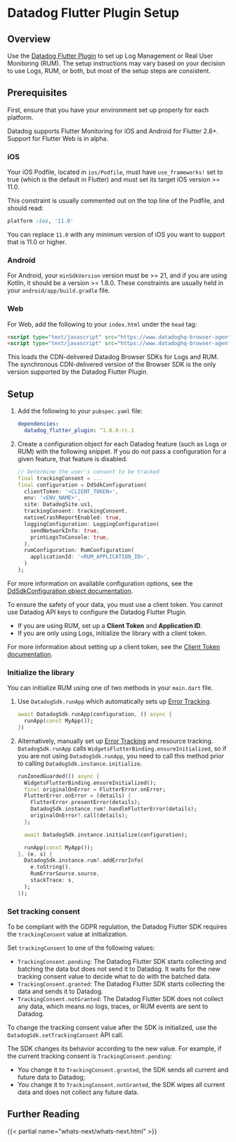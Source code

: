 # Datadog Flutter Plugin Setup

## Overview

Use the [Datadog Flutter Plugin][1] to set up Log Management or Real User Monitoring (RUM). The setup instructions may vary based on your decision to use Logs, RUM, or both, but most of the setup steps are consistent.

## Prerequisites

First, ensure that you have your environment set up properly for each platform. 

<div class="alert alert-info">
Datadog supports Flutter Monitoring for iOS and Android for Flutter 2.8+. Support for Flutter Web is in alpha.
</div>

### iOS

Your iOS Podfile, located in `ios/Podfile`, must have `use_frameworks!` set to true (which is the default in Flutter) and must set its target iOS version >= 11.0. 

This constraint is usually commented out on the top line of the Podfile, and should read:

```ruby
platform :ios, '11.0'
```

You can replace `11.0` with any minimum version of iOS you want to support that is 11.0 or higher.

### Android

For Android, your `minSdkVersion` version must be >= 21, and if you are using Kotlin, it should be a version >= 1.8.0. These constraints are usually held in your `android/app/build.gradle` file.

### Web

For Web, add the following to your `index.html` under the `head` tag:

```html
<script type="text/javascript" src="https://www.datadoghq-browser-agent.com/datadog-logs-v4.js"></script>
<script type="text/javascript" src="https://www.datadoghq-browser-agent.com/datadog-rum-slim-v4.js"></script>
```

This loads the CDN-delivered Datadog Browser SDKs for Logs and RUM. The synchronous CDN-delivered version of the Browser SDK is the only version supported by the Datadog Flutter Plugin.

## Setup

1. Add the following to your `pubspec.yaml` file:

   ```yaml
   dependencies:
     datadog_flutter_plugin: ^1.0.0-rc.1
   ```
2. Create a configuration object for each Datadog feature (such as Logs or RUM) with the following snippet. If you do not pass a configuration for a given feature, that feature is disabled.

   ```dart
   // Determine the user's consent to be tracked
   final trackingConsent = ...
   final configuration = DdSdkConfiguration(
     clientToken: '<CLIENT_TOKEN>',
     env: '<ENV_NAME>',
     site: DatadogSite.us1,
     trackingConsent: trackingConsent,
     nativeCrashReportEnabled: true,
     loggingConfiguration: LoggingConfiguration(
       sendNetworkInfo: true,
       printLogsToConsole: true,
     ),
     rumConfiguration: RumConfiguration(
       applicationId: '<RUM_APPLICATION_ID>',
     )
   );
   ```
   
For more information on available configuration options, see the [DdSdkConfiguration object documentation][5].

To ensure the safety of your data, you must use a client token. You cannot use Datadog API keys to configure the Datadog Flutter Plugin. 

- If you are using RUM, set up a **Client Token** and **Application ID**. 
- If you are only using Logs, initialize the library with a client token. 

For more information about setting up a client token, see the [Client Token documentation][3].

### Initialize the library

You can initialize RUM using one of two methods in your `main.dart` file.

1. Use `DatadogSdk.runApp` which automatically sets up [Error Tracking][4]. 

   ```dart
   await DatadogSdk.runApp(configuration, () async {
     runApp(const MyApp());
   })
   ```

2. Alternatively, manually set up [Error Tracking][4] and resource tracking. `DatadogSdk.runApp` calls `WidgetsFlutterBinding.ensureInitialized`, so if you are not using `DatadogSdk.runApp`, you need to call this method prior to calling `DatadogSdk.instance.initialize`.

   ```dart
   runZonedGuarded(() async {
     WidgetsFlutterBinding.ensureInitialized();
     final originalOnError = FlutterError.onError;
     FlutterError.onError = (details) {
       FlutterError.presentError(details);
       DatadogSdk.instance.rum?.handleFlutterError(details);
       originalOnError?.call(details);
     };

     await DatadogSdk.instance.initialize(configuration);

     runApp(const MyApp());
   }, (e, s) {
     DatadogSdk.instance.rum?.addErrorInfo(
       e.toString(),
       RumErrorSource.source,
       stackTrace: s,
     );
   });
   ```

### Set tracking consent

To be compliant with the GDPR regulation, the Datadog Flutter SDK requires the `trackingConsent` value at initialization.

Set `trackingConsent` to one of the following values:

- `TrackingConsent.pending`: The Datadog Flutter SDK starts collecting and batching the data but does not send it to Datadog. It waits for the new tracking consent value to decide what to do with the batched data.
- `TrackingConsent.granted`: The Datadog Flutter SDK starts collecting the data and sends it to Datadog.
- `TrackingConsent.notGranted`: The Datadog Flutter SDK does not collect any data, which means no logs, traces, or RUM events are sent to Datadog.

To change the tracking consent value after the SDK is initialized, use the `DatadogSdk.setTrackingConsent` API call. 

The SDK changes its behavior according to the new value. For example, if the current tracking consent is `TrackingConsent.pending`:

- You change it to `TrackingConsent.granted`, the SDK sends all current and future data to Datadog;
- You change it to `TrackingConsent.notGranted`, the SDK wipes all current data and does not collect any future data.

## Further Reading

{{< partial name="whats-next/whats-next.html" >}}

[1]: https://pub.dev/packages/datadog_flutter_plugin
[2]: https://app.datadoghq.com/rum/application/create
[3]: https://docs.datadoghq.com/account_management/api-app-keys/#client-tokens
[4]: https://docs.datadoghq.com/real_user_monitoring/error_tracking/flutter
[5]: https://pub.dev/documentation/datadog_flutter_plugin/latest/datadog_flutter_plugin/DdSdkConfiguration-class.html